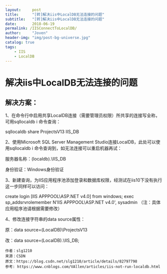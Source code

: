 ```yaml
---
layout:     post
title:      "[转]解决iis中LocalDB无法连接的问题"
subtitle:   "[转]解决iis中LocalDB无法连接的问题"
date:       2018-06-19
permalink: /IISConnectToLocalDB/
author:     "Joven"
header-img: "img/post-bg-universe.jpg"
catalog: true
tags:
    - IIS
    - LocalDB
---
```

# 解决iis中LocalDB无法连接的问题

## 解决方案：

1、在命令行中启用共享LocalDB连接（需要管理员权限）所共享的连接写全称，可用sqllocaldb i 命令查询：

sqllocaldb share ProjectsV13 IIS_DB

2、使用Microsoft SQL Server Management Studio连接LocalDB，此处可以使用sqllocaldb i 命令查询到，如无法连接可以重启机器再试：

服务器名称：(localdb)\.\IIS_DB

身份验证：Windows身份验证

3、新建查询，为IIS应用程序池添加登录和数据库权限，经测试在iis10下没有执行这一步同样可以访问：

create login [IIS APPPOOL\ASP.NET v4.0] from windows;
exec sp_addsrvrolemember N'IIS APPPOOL\ASP.NET v4.0', sysadmin
（注：具体应用程序池请根据需要修改）

4、修改连接字符串的data source属性：

原：data source=(LocalDB)\ProjectsV13

改：data source=(LocalDB)\.\IIS_DB;

```text
作者：slg1210
来源：CSDN
原文：https://blog.csdn.net/slg1210/article/details/82797798
参考: https://www.cnblogs.com/VAllen/articles/iis-not-run-localdb.html
```